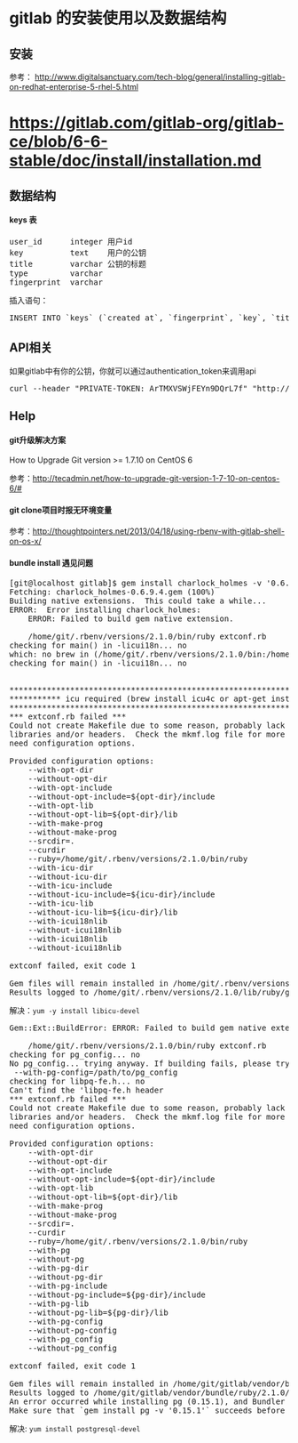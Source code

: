 # gitlab 的安装使用以及数据结构

## 安装
参考：
http://www.digitalsanctuary.com/tech-blog/general/installing-gitlab-on-redhat-enterprise-5-rhel-5.html
# https://gitlab.com/gitlab-org/gitlab-ce/blob/6-6-stable/doc/install/installation.md

## 数据结构

#### keys 表
<pre>
user_id  	 integer 用户id
key      	 text    用户的公钥
title    	 varchar 公钥的标题
type     	 varchar 
fingerprint  varchar 
</pre>

插入语句：
<pre>
INSERT INTO `keys` (`created_at`, `fingerprint`, `key`, `title`, `updated_at`, `user_id`) VALUES ('2014-03-10 14:48:41', 'ff:35:ab:4c:cd:7c:85:e7:53:cf:04:e0:d7:25:b1:55', 'ssh-rsa AAAAB3NzaC1yc2EAAAADAQABAAABAQDCtHP9kKxgPYtP+Sa4uXjg6Qfwg2ulLQwkliCkM3ZET1CWvSY84QBE618fD7SUvImCuidPiEQ/f+kERjXF7NYAHi4j+7c16VM+9NTBw45jYUwDpROq6hrOhqtLTWGOz6vN4XZ7fDcW3fq1xUe7uWYwfgO/ii/9V3vhMCR1wkDsM++1oG2AnXPS+051364sckcfHDXeKPdKXgi/00SHymv7O14h5ZtA0kOGGeELSu0XAaORQPeLUWD5DTcaKuWbBpslbs4NgltLxr2sM+4J/ONFC+xvXMMSGMl3qVkqW/aM5akp99aSS8xLTOM78xk9321f2ubJGNe3nEv3rXHsIC9 huhongda@jerry', 'huhongda-mac-company', '2014-03-10 14:48:41', 3)
</pre>


## API相关

如果gitlab中有你的公钥，你就可以通过authentication_token来调用api

<pre>
curl --header "PRIVATE-TOKEN: ArTMXVSWjFEYn9DQrL7f" "http://gitlab.tuan800.com/api/v3/user/keys"
</pre>




## Help

#### git升级解决方案
How to Upgrade Git version >= 1.7.10 on CentOS 6

参考：http://tecadmin.net/how-to-upgrade-git-version-1-7-10-on-centos-6/#

#### git clone项目时报无环境变量

参考：http://thoughtpointers.net/2013/04/18/using-rbenv-with-gitlab-shell-on-os-x/

#### bundle install 遇见问题

<pre>
[git@localhost gitlab]$ gem install charlock_holmes -v '0.6.9.4'
Fetching: charlock_holmes-0.6.9.4.gem (100%)
Building native extensions.  This could take a while...
ERROR:  Error installing charlock_holmes:
	ERROR: Failed to build gem native extension.

    /home/git/.rbenv/versions/2.1.0/bin/ruby extconf.rb
checking for main() in -licui18n... no
which: no brew in (/home/git/.rbenv/versions/2.1.0/bin:/home/git/.rbenv/libexec:/home/git/.rbenv/plugins/rbenv-bootstrap/bin:/home/git/.rbenv/plugins/rbenv-installer/bin:/home/git/.rbenv/plugins/rbenv-update/bin:/home/git/.rbenv/plugins/rbenv-use/bin:/home/git/.rbenv/plugins/rbenv-vars/bin:/home/git/.rbenv/plugins/rbenv-whatis/bin:/home/git/.rbenv/plugins/ruby-build/bin:/home/git/.rbenv/shims:/home/git/.rbenv/bin:/usr/local/bin:/bin:/usr/bin:/usr/local/sbin:/usr/sbin:/sbin:/usr/local/mysql55/bin:/home/git/bin)
checking for main() in -licui18n... no


***************************************************************************************
*********** icu required (brew install icu4c or apt-get install libicu-dev) ***********
***************************************************************************************
*** extconf.rb failed ***
Could not create Makefile due to some reason, probably lack of necessary
libraries and/or headers.  Check the mkmf.log file for more details.  You may
need configuration options.

Provided configuration options:
	--with-opt-dir
	--without-opt-dir
	--with-opt-include
	--without-opt-include=${opt-dir}/include
	--with-opt-lib
	--without-opt-lib=${opt-dir}/lib
	--with-make-prog
	--without-make-prog
	--srcdir=.
	--curdir
	--ruby=/home/git/.rbenv/versions/2.1.0/bin/ruby
	--with-icu-dir
	--without-icu-dir
	--with-icu-include
	--without-icu-include=${icu-dir}/include
	--with-icu-lib
	--without-icu-lib=${icu-dir}/lib
	--with-icui18nlib
	--without-icui18nlib
	--with-icui18nlib
	--without-icui18nlib

extconf failed, exit code 1

Gem files will remain installed in /home/git/.rbenv/versions/2.1.0/lib/ruby/gems/2.1.0/gems/charlock_holmes-0.6.9.4 for inspection.
Results logged to /home/git/.rbenv/versions/2.1.0/lib/ruby/gems/2.1.0/extensions/x86_64-linux/2.1.0-static/charlock_holmes-0.6.9.4/gem_make.out
</pre>

解决：<code>yum -y install libicu-devel</code>

<pre>
Gem::Ext::BuildError: ERROR: Failed to build gem native extension.

    /home/git/.rbenv/versions/2.1.0/bin/ruby extconf.rb
checking for pg_config... no
No pg_config... trying anyway. If building fails, please try again with
 --with-pg-config=/path/to/pg_config
checking for libpq-fe.h... no
Can't find the 'libpq-fe.h header
*** extconf.rb failed ***
Could not create Makefile due to some reason, probably lack of necessary
libraries and/or headers.  Check the mkmf.log file for more details.  You may
need configuration options.

Provided configuration options:
	--with-opt-dir
	--without-opt-dir
	--with-opt-include
	--without-opt-include=${opt-dir}/include
	--with-opt-lib
	--without-opt-lib=${opt-dir}/lib
	--with-make-prog
	--without-make-prog
	--srcdir=.
	--curdir
	--ruby=/home/git/.rbenv/versions/2.1.0/bin/ruby
	--with-pg
	--without-pg
	--with-pg-dir
	--without-pg-dir
	--with-pg-include
	--without-pg-include=${pg-dir}/include
	--with-pg-lib
	--without-pg-lib=${pg-dir}/lib
	--with-pg-config
	--without-pg-config
	--with-pg_config
	--without-pg_config

extconf failed, exit code 1

Gem files will remain installed in /home/git/gitlab/vendor/bundle/ruby/2.1.0/gems/pg-0.15.1 for inspection.
Results logged to /home/git/gitlab/vendor/bundle/ruby/2.1.0/extensions/x86_64-linux/2.1.0-static/pg-0.15.1/gem_make.out
An error occurred while installing pg (0.15.1), and Bundler cannot continue.
Make sure that `gem install pg -v '0.15.1'` succeeds before bundling.
</pre>

解决: <code>yum install postgresql-devel</code>